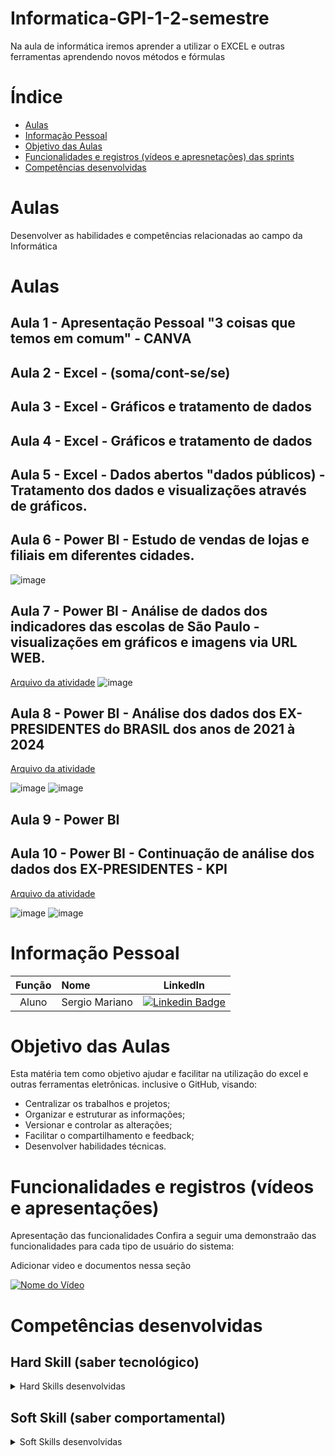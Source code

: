 # Informatica-GPI-1-2-semestre
Na aula de informática iremos aprender a utilizar o EXCEL e outras ferramentas aprendendo novos métodos e fórmulas


# Índice

* [Aulas](#aulas)
* [Informação Pessoal](#informação-pessoal)
* [Objetivo das Aulas](#objetivo-das-aulas)
* [Funcionalidades e registros (vídeos e apresnetações) das sprints](#uncionalidades-e-registros-(vídeos-e-apresnetações)-das-sprints)
* [Competências desenvolvidas](#competências-desenvolvidas)


# Aulas
Desenvolver as habilidades e competências relacionadas ao campo da Informática
# Aulas
## Aula 1 - Apresentação Pessoal "3 coisas que temos em comum" - CANVA

## Aula 2 - Excel - (soma/cont-se/se)

## Aula 3 - Excel - Gráficos e tratamento de dados

## Aula 4 - Excel - Gráficos e tratamento de dados

## Aula 5 - Excel - Dados abertos "dados públicos) - Tratamento dos dados e visualizações através de gráficos.

## Aula 6 - Power BI - Estudo de vendas de lojas e filiais em diferentes cidades.

![image](https://github.com/user-attachments/assets/5f461939-9cfe-4567-a2d2-22ba3365977c)

## Aula 7 - Power BI - Análise de dados dos indicadores das escolas de São Paulo - visualizações em gráficos e imagens via URL WEB.
[Arquivo da atividade](https://github.com/marianosergio/Informatica-GPI-1-2024/blob/0d201609b33611272f42f02cc0e4455d245ab3c4/atividade%20power%20bi%20Sergio.pbix)
![image](https://github.com/user-attachments/assets/a2f441f1-5e91-41fe-b7f9-543aa450c9b9)


## Aula 8 - Power BI - Análise dos dados dos EX-PRESIDENTES do BRASIL dos anos de 2021 à 2024
[Arquivo da atividade](https://github.com/marianosergio/Informatica-GPI-1-2024/blob/b3c06bd516745421580b1793974b8c84b86ae379/leonardo_e_s%C3%A9rgio.pbix)

![image](https://github.com/user-attachments/assets/2a02992a-16e7-4abc-a44e-a191b013ecec)
![image](https://github.com/user-attachments/assets/22a3e061-573d-48fa-b5fd-71129f96b1bd)


## Aula 9 - Power BI

## Aula 10 - Power BI - Continuação de análise dos dados dos EX-PRESIDENTES - KPI

[Arquivo da atividade](https://github.com/marianosergio/Informatica-GPI-1-2024/blob/fd6aa705bf689dbb7ae86f21cb1c27c8249bb97e/leonardo_e_s%C3%A9rgio.pbix)

![image](https://github.com/user-attachments/assets/043f4692-f927-4d14-a226-3c5c0aabfe5b)
![image](https://github.com/user-attachments/assets/700fe8a7-11db-4068-8f03-edcc067ec5cf)






# Informação Pessoal
|    Função     | Nome                                  |                                                                                                                                                      LinkedIn                                                                                                                                                      |
| :-----------: | :------------------------------------ | :-------------------------------------------------------------------------------------------------------------------------------------------------------------------------------------------------------------------------------------------------------------------------------------------------------------------------: |
| Aluno |   Sergio Mariano         |     [![Linkedin Badge](https://img.shields.io/badge/Linkedin-blue?style=flat-square&logo=Linkedin&logoColor=white)]()              |


# Objetivo das Aulas
Esta matéria tem como objetivo ajudar e facilitar na utilização do excel e outras ferramentas eletrônicas. inclusive o GitHub, visando:
* Centralizar os trabalhos e projetos;
* Organizar e estruturar as informações;
* Versionar e controlar as alterações;
* Facilitar o compartilhamento e feedback;
* Desenvolver habilidades técnicas.


# Funcionalidades e registros (vídeos e apresentações)

Apresentação das funcionalidades
Confira a seguir uma demonstraão das funcionalidades para cada tipo de usuário do sistema:

Adicionar video e documentos nessa seção

[![Nome do Vídeo](https://img.youtube.com/vi/pBy1zgt0XPc/0.jpg)](https://www.youtube.com/embed/pBy1zgt0XPc)

# Competências desenvolvidas

## Hard Skill (saber tecnológico)
<details>
<summary>Hard Skills desenvolvidas</summary>
  
| Tecnologia/Metodologia | Classificação |
| ---------------------- | ------------- |
| GitHub | ★ ★ ★ ★ ★ ★ ★ ☆ ☆ ☆ |
| Gestão de Projetos | ★ ★ ★ ★ ★ ★ ☆ ☆ ☆ ☆ |
| Prodct Owner | ★ ★ ★ ★ ★ ★ ★ ☆ ☆ ☆ |
| Markdown | ★ ★ ★ ★ ★ ★ ★ ☆ ☆ ☆ |
| Git Projects | ★ ★ ★ ★ ★ ★ ★ ☆ ☆ ☆ |
 
</details>

## Soft Skill (saber comportamental)
<details>
<summary>Soft Skills desenvolvidas</summary>

| Habilidades | Classificação |
| ---------------------- | ------------- |
| Colaboração | ★ ★ ★ ★ ★ ☆ ☆ ☆ ☆ ☆ |
| Proatividade| ★ ★ ★ ★ ★ ★ ☆ ☆ ☆ ☆ |
| Pensamento Crítico | ★ ★ ★ ★ ★ ★ ★ ☆ ☆ ☆ |
| Gerenciamento de Tempo | ★ ★ ★ ★ ★ ★ ★ ☆ ☆ ☆ |
| Adaptabilidade | ★ ★ ★ ★ ★ ★ ★ ☆ ☆ ☆ |
| Resiliência | ★ ★ ★ ★ ★ ★ ★ ☆ ☆ ☆ |

</details>
